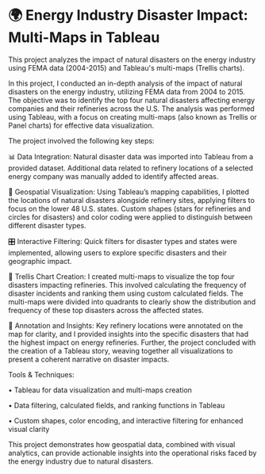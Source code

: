 # 🌍 Energy Industry Disaster Impact: Multi-Maps in Tableau 
This project analyzes the impact of natural disasters on the energy industry using FEMA data (2004-2015) and Tableau's multi-maps (Trellis charts). 

In this project, I conducted an in-depth analysis of the impact of natural disasters on the energy industry, utilizing FEMA data from 2004 to 2015. The objective was to identify the top four natural disasters affecting energy companies and their refineries across the U.S. The analysis was performed using Tableau, with a focus on creating multi-maps (also known as Trellis or Panel charts) for effective data visualization.

The project involved the following key steps:

📊 Data Integration: Natural disaster data was imported into Tableau from a provided dataset. Additional data related to refinery locations of a selected energy company was manually added to identify affected areas.
 
📍 Geospatial Visualization: Using Tableau’s mapping capabilities, I plotted the locations of natural disasters alongside refinery sites, applying filters to focus on the lower 48 U.S. states. Custom shapes (stars for refineries and circles for disasters) and color coding were applied to distinguish between different disaster types.
 
🎛️ Interactive Filtering: Quick filters for disaster types and states were implemented, allowing users to explore specific disasters and their geographic impact.
 
🧮 Trellis Chart Creation: I created multi-maps to visualize the top four disasters impacting refineries. This involved calculating the frequency of disaster incidents and ranking them using custom calculated fields. The multi-maps were divided into quadrants to clearly show the distribution and frequency of these top disasters across the affected states.
 
📝 Annotation and Insights: Key refinery locations were annotated on the map for clarity, and I provided insights into the specific disasters that had the highest impact on energy refineries. Further, the project concluded with the creation of a Tableau story, weaving together all visualizations to present a coherent narrative on disaster impacts.
	
Tools & Techniques:

• Tableau for data visualization and multi-maps creation

• Data filtering, calculated fields, and ranking functions in Tableau

• Custom shapes, color encoding, and interactive filtering for enhanced visual clarity
	
This project demonstrates how geospatial data, combined with visual analytics, can provide actionable insights into the operational risks faced by the energy industry due to natural disasters.




